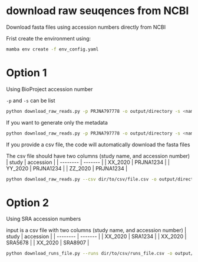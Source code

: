 # download raw seuqences from NCBI
Download fasta files using accession numbers directly from NCBI

Frist create the environment using:
```bash
mamba env create -f env_config.yaml
```

# Option 1
Using BioProject accession number

`-p` and `-s` can be list
```bash
python download_raw_reads.py -p PRJNA797778 -o output/directory -s <name of the study>
```
If you want to generate only the metadata
```bash
python download_raw_reads.py -p PRJNA797778 -o output/directory -s <name of the study> --runs_only
```

If you provide a csv file, the code will automatically download the fasta files

The csv file should have two columns (study name, and accession number)
| study    | accession |
| -------- | ------- |
| XX_2020  | PRJNA1234    |
| YY_2020 | PRJNA1234     |
| ZZ_2020    | PRJNA1234    |
```bash
python download_raw_reads.py --csv dir/to/csv/file.csv -o output/directory
```

# Option 2
Using SRA accession numbers

input is a csv file with two columns (study name, and accession number)
| study    | accession |
| -------- | ------- |
| XX_2020  | SRA1234    |
| XX_2020 | SRA5678     |
| XX_2020    | SRA8907    |
```bash
python download_runs_file.py --runs dir/to/csv/runs_file.csv -o output/directory -s XX_2020
```
